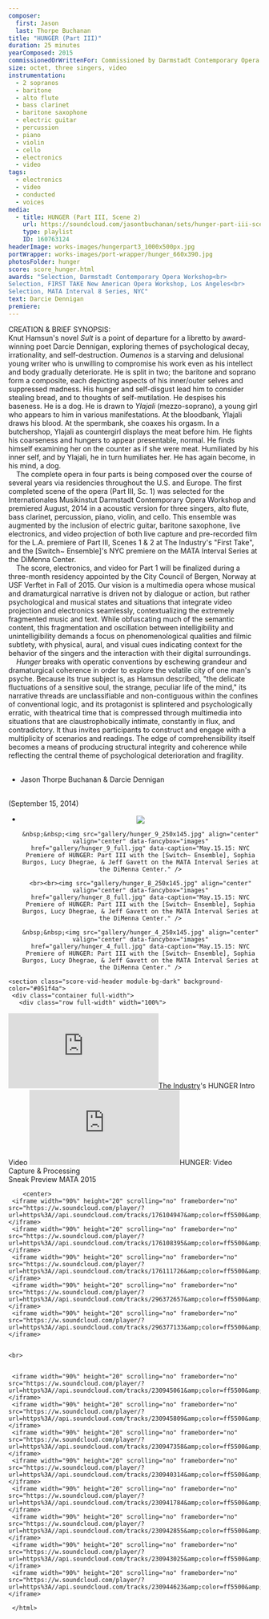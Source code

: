 ```yaml
---
composer:
  first: Jason
  last: Thorpe Buchanan
title: "HUNGER (Part III)"
duration: 25 minutes
yearComposed: 2015
commissionedOrWrittenFor: Commissioned by Darmstadt Contemporary Opera Workshop & The Industry, L.A.
size: octet, three singers, video
instrumentation:
  - 2 sopranos
  - baritone
  - alto flute
  - bass clarinet
  - baritone saxophone
  - electric guitar
  - percussion
  - piano
  - violin
  - cello
  - electronics
  - video
tags:
  - electronics
  - video
  - conducted
  - voices
media:
  - title: HUNGER (Part III, Scene 2)
    url: https://soundcloud.com/jasontbuchanan/sets/hunger-part-iii-scene-2
    type: playlist
    ID: 160763124
headerImage: works-images/hungerpart3_1000x500px.jpg
portWrapper: works-images/port-wrapper/hunger_660x390.jpg
photosFolder: hunger
score: score_hunger.html
awards: "Selection, Darmstadt Contemporary Opera Workshop<br>
Selection, FIRST TAKE New American Opera Workshop, Los Angeles<br>
Selection, MATA Interval 8 Series, NYC"
text: Darcie Dennigan
premiere:
---
```


CREATION & BRIEF SYNOPSIS:<br>
Knut Hamsun's novel <em>Sult</em> is a point of departure for a libretto by award-winning poet Darcie Dennigan, exploring themes of psychological decay, irrationality, and self-destruction. <em>Oumenos</em> is a starving and delusional young writer who is unwilling to compromise his work even as his intellect and body gradually deteriorate.  He is split in two; the baritone and soprano form a composite, each depicting aspects of his inner/outer selves and suppressed madness. His hunger and self-disgust lead him to consider stealing bread, and to thoughts of self-mutilation. He despises his baseness. He is a dog. He is drawn to <em>Ylajali</em> (mezzo-soprano), a young girl who appears to him in various manifestations. At the bloodbank, Ylajali draws his blood. At the spermbank, she coaxes his orgasm. In a butchershop, Ylajali as countergirl displays the meat before him. He fights his coarseness and hungers to appear presentable, normal. He finds himself examining her on the counter as if she were meat. Humiliated by his inner self, and by Ylajali, he in turn humiliates her. He has again become, in his mind, a dog.
<br>
&nbsp;&nbsp;&nbsp;&nbsp;The complete opera in four parts is being composed over the course of several years via residencies throughout the U.S. and Europe. The first completed scene of the opera (Part III, Sc. 1) was selected for the Internationales Musikinstut Darmstadt Contemporary Opera Workshop and premiered August, 2014 in a acoustic version for three singers, alto flute, bass clarinet, percussion, piano, violin, and cello. This ensemble was augmented by the inclusion of electric guitar, baritone saxophone, live electronics, and video projection of both live capture and pre-recorded film for the L.A. premiere of Part III, Scenes 1 & 2 at The Industry's "First Take", and the [Switch~ Ensemble]'s NYC premiere on the MATA Interval Series at the DiMenna Center.
<br>
&nbsp;&nbsp;&nbsp;&nbsp;The score, electronics, and video for Part 1 will be finalized during a three-month residency appointed by the City Council of Bergen, Norway at USF Verftet in Fall of 2015. Our vision is a multimedia opera whose musical and dramaturgical narrative is driven not by dialogue or action, but rather psychological and musical states and situations that integrate video projection and electronics seamlessly, contextualizing the extremely fragmented music and text. While obfuscating much of the semantic content, this fragmentation and oscillation between intelligibility and unintelligibility demands a focus on phenomenological qualities and filmic subtlety, with physical, aural, and visual cues indicating context for the behavior of the singers and the interaction with their digital surroundings.
<br>
&nbsp;&nbsp;&nbsp;&nbsp;<em>Hunger</em> breaks with operatic conventions by eschewing grandeur and dramaturgical coherence in order to explore the volatile city of one man's psyche.  Because its true subject is, as Hamsun described, "the delicate fluctuations of a sensitive soul, the strange, peculiar life of the mind," its narrative threads are unclassifiable and non-contiguous within the confines of conventional logic, and its protagonist is splintered and psychologically erratic, with theatrical time that is compressed through multimedia into situations that are claustrophobically intimate, constantly in flux, and contradictory. It thus invites participants to construct and engage with a multiplicity of scenarios and readings. The edge of comprehensibility itself becomes a means of producing structural integrity and coherence while reflecting the central theme of psychological deterioration and fragility.
<br><br>
- Jason Thorpe Buchanan & Darcie Dennigan
<br>
(September 15, 2014)

<html>
<center>
<ul><li>

<img src="gallery/hunger_1_250x145.jpg" align="center" valign="center" data-fancybox="images" href="gallery/hunger_1_full.jpg" data-caption="May.15.15: NYC Premiere of HUNGER: Part III with the [Switch~ Ensemble], Sophia Burgos, Lucy Dhegrae, & Jeff Gavett on the MATA Interval Series at the DiMenna Center." />

    &nbsp;&nbsp;<img src="gallery/hunger_9_250x145.jpg" align="center" valign="center" data-fancybox="images" href="gallery/hunger_9_full.jpg" data-caption="May.15.15: NYC Premiere of HUNGER: Part III with the [Switch~ Ensemble], Sophia Burgos, Lucy Dhegrae, & Jeff Gavett on the MATA Interval Series at the DiMenna Center." />

    <br><br><img src="gallery/hunger_8_250x145.jpg" align="center" valign="center" data-fancybox="images" href="gallery/hunger_8_full.jpg" data-caption="May.15.15: NYC Premiere of HUNGER: Part III with the [Switch~ Ensemble], Sophia Burgos, Lucy Dhegrae, & Jeff Gavett on the MATA Interval Series at the DiMenna Center." />

    &nbsp;&nbsp;<img src="gallery/hunger_4_250x145.jpg" align="center" valign="center" data-fancybox="images" href="gallery/hunger_4_full.jpg" data-caption="May.15.15: NYC Premiere of HUNGER: Part III with the [Switch~ Ensemble], Sophia Burgos, Lucy Dhegrae, & Jeff Gavett on the MATA Interval Series at the DiMenna Center." />
</li></ul>
    </center>



    <section class="score-vid-header module-bg-dark" background-color="#051f4a">
     <div class="container full-width">
       <div class="row full-width" width="100%">

<div class="row">
<iframe class="embed-responsive-item" src="https://player.vimeo.com/video/126475804" frameborder="0" allowfullscreen></iframe><a href="http://theindustryla.org/projects/project_firsttake15.php" target="blank">The Industry</a>'s HUNGER Intro Video

<iframe class="embed-responsive-item" src="https://www.youtube.com/embed/F6gGU_OKMHA" frameborder="0" allowfullscreen></iframe>HUNGER: Video Capture & Processing<br>
Sneak Preview MATA 2015</div>
</div>
  </div>
    </section>








        <center>
     <iframe width="90%" height="20" scrolling="no" frameborder="no" src="https://w.soundcloud.com/player/?url=https%3A//api.soundcloud.com/tracks/176104947&amp;color=ff5500&amp;inverse=true&amp;auto_play=false&amp;show_user=true"></iframe>
     <iframe width="90%" height="20" scrolling="no" frameborder="no" src="https://w.soundcloud.com/player/?url=https%3A//api.soundcloud.com/tracks/176108395&amp;color=ff5500&amp;inverse=true&amp;auto_play=false&amp;show_user=true"></iframe>
     <iframe width="90%" height="20" scrolling="no" frameborder="no" src="https://w.soundcloud.com/player/?url=https%3A//api.soundcloud.com/tracks/176111726&amp;color=ff5500&amp;inverse=true&amp;auto_play=false&amp;show_user=true"></iframe>
     <iframe width="90%" height="20" scrolling="no" frameborder="no" src="https://w.soundcloud.com/player/?url=https%3A//api.soundcloud.com/tracks/296372657&amp;color=ff5500&amp;inverse=true&amp;auto_play=false&amp;show_user=true"></iframe>
     <iframe width="90%" height="20" scrolling="no" frameborder="no" src="https://w.soundcloud.com/player/?url=https%3A//api.soundcloud.com/tracks/296377133&amp;color=ff5500&amp;inverse=true&amp;auto_play=false&amp;show_user=true"></iframe>


    <br>


     <iframe width="90%" height="20" scrolling="no" frameborder="no" src="https://w.soundcloud.com/player/?url=https%3A//api.soundcloud.com/tracks/230945061&amp;color=ff5500&amp;inverse=true&amp;auto_play=false&amp;show_user=true"></iframe>
     <iframe width="90%" height="20" scrolling="no" frameborder="no" src="https://w.soundcloud.com/player/?url=https%3A//api.soundcloud.com/tracks/230945809&amp;color=ff5500&amp;inverse=true&amp;auto_play=false&amp;show_user=true"></iframe>
     <iframe width="90%" height="20" scrolling="no" frameborder="no" src="https://w.soundcloud.com/player/?url=https%3A//api.soundcloud.com/tracks/230947358&amp;color=ff5500&amp;inverse=true&amp;auto_play=false&amp;show_user=true"></iframe>
     <iframe width="90%" height="20" scrolling="no" frameborder="no" src="https://w.soundcloud.com/player/?url=https%3A//api.soundcloud.com/tracks/230940314&amp;color=ff5500&amp;inverse=true&amp;auto_play=false&amp;show_user=true"></iframe>
     <iframe width="90%" height="20" scrolling="no" frameborder="no" src="https://w.soundcloud.com/player/?url=https%3A//api.soundcloud.com/tracks/230941784&amp;color=ff5500&amp;inverse=true&amp;auto_play=false&amp;show_user=true"></iframe>
     <iframe width="90%" height="20" scrolling="no" frameborder="no" src="https://w.soundcloud.com/player/?url=https%3A//api.soundcloud.com/tracks/230942855&amp;color=ff5500&amp;inverse=true&amp;auto_play=false&amp;show_user=true"></iframe>
     <iframe width="90%" height="20" scrolling="no" frameborder="no" src="https://w.soundcloud.com/player/?url=https%3A//api.soundcloud.com/tracks/230943025&amp;color=ff5500&amp;inverse=true&amp;auto_play=false&amp;show_user=true"></iframe>
     <iframe width="90%" height="20" scrolling="no" frameborder="no" src="https://w.soundcloud.com/player/?url=https%3A//api.soundcloud.com/tracks/230944623&amp;color=ff5500&amp;inverse=true&amp;auto_play=false&amp;show_user=true"></iframe>

     </html>
